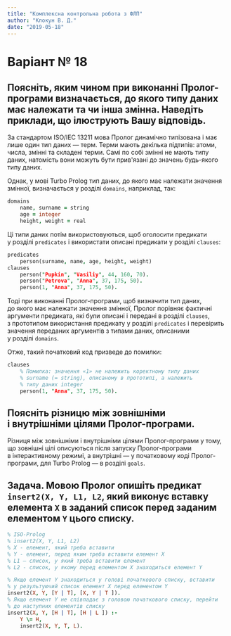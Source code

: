 ```yaml
---
title: "Комплексна контрольна робота з ФЛП"
author: "Клокун В. Д."
date: "2019-05-18"
---
```


# Варіант № 18

## Поясніть, яким чином при виконанні Пролог-програми визначається, до якого типу даних має належати та чи інша змінна. Наведіть приклади, що ілюструють Вашу відповідь.
За стандартом ISO/IEC 13211 мова Пролог динамічно типізована і має лише один тип даних — терм. Терми мають декілька підтипів: атоми, числа, змінні та складені терми. Самі по собі змінні не мають типу даних, натомість вони можуть бути прив'язані до значень будь-якого типу даних.

Однак, у мові Turbo Prolog тип даних, до якого має належати значення змінної, визначається у розділі `domains`, наприклад, так:
```prolog
domains
    name, surname = string
    age = integer
    height, weight = real
```
Ці типи даних потім використовуються, щоб оголосити предикати у розділі `predicates` і використати описані предикати у розділі `clauses`:
```prolog
predicates
    person(surname, name, age, height, weight)
clauses
    person("Pupkin", "Vasiliy", 44, 160, 70).
    person("Petrova", "Anna", 37, 175, 50).
    person(1, "Anna", 37, 175, 50).
```
Тоді при виконанні Пролог-програми, щоб визначити тип даних, до якого має належати значення змінної, Пролог порівняє фактичні аргументи предиката, які були описані і передані в розділі `clauses`, з прототипом використання предикату у розділі `predicates` і перевірить значення переданих аргументів з типами даних, описаними у розділі `domains`.

Отже, такий початковий код призведе до помилки:
```prolog
clauses
    % Помилка: значення «1» не належить коректному типу даних
    % surname (= string), описаному в прототипі, а належить
    % типу даних integer
    person(1, "Anna", 37, 175, 50).
```

## Поясніть різницю між зовнішніми і внутрішніми цілями Пролог-програми.
Різниця між зовнішніми і внутрішніми цілями Пролог-програми у тому, що зовнішні цілі описуються після запуску Пролог-програми в інтерактивному режимі, а внутрішні — у початковому коді Пролог-програми, для Turbo Prolog — в розділі `goals`.

## Задача. Мовою Пролог опишіть предикат `insert2(X, Y, L1, L2`, який виконує вставку елемента `X` в заданий список перед заданим елементом `Y` цього списку.
```prolog
% ISO-Prolog
% insert2(X, Y, L1, L2)
% X - елемент, який треба вставити
% Y - елемент, перед яким треба вставити елемент X
% L1 — список, у який треба вставити елемент
% L2 - список, у якому перед елементом X знаходиться елемент Y

% Якщо елемент Y знаходиться у голові початкового списку, вставити
% у результуючий список елемент X перед елементом Y
insert2(X, Y, [Y | T], [X, Y | T ]).
% Якщо елемент Y не співпадає з головою початкового списку, перейти
% до наступних елементів списку
insert2(X, Y, [H | T], [H | L ]) :-
    Y \= H,
    insert2(X, Y, T, L).
```

